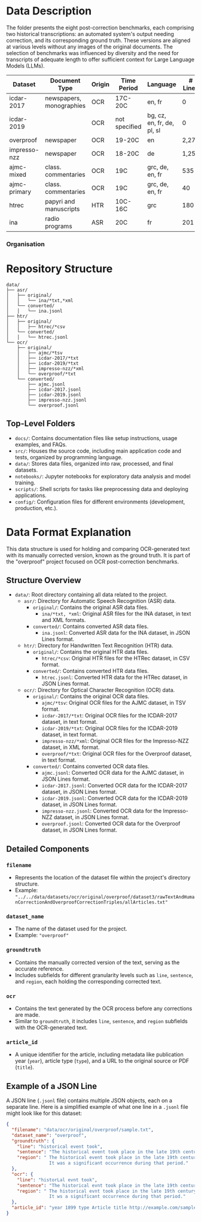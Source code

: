 # Data Description

The folder presents the eight post-correction benchmarks, each comprising two historical transcriptions: an automated system's output needing correction, and its corresponding ground truth. These versions are aligned at various levels without any images of the original documents. The selection of benchmarks was influenced by diversity and the need for transcripts of adequate length to offer sufficient context for Large Language Models (LLMs).

| Dataset       | Document Type            | Origin | Time Period | Language               | # Lines | # Sentences | # Regions |
|---------------|--------------------------|--------|-------------|------------------------|---------|-------------|-----------|
| icdar-2017    | newspapers, monographies | OCR    | 17C-20C     | en, fr                 | 0       | 461         | 28        |
| icdar-2019    |                          | OCR    | not specified | bg, cz, en, fr, de, pl, sl | 0   | 404         | 41        |
| overproof     | newspaper                | OCR    | 19-20C      | en                     | 2,278   | 399         | 41        |
| impresso-nzz  | newspaper                | OCR    | 18-20C      | de                     | 1,256   | 577         | 203       |
| ajmc-mixed    | class. commentaries      | OCR    | 19C         | grc, de, en, fr        | 535     | 379         | 33        |
| ajmc-primary  | class. commentaries      | OCR    | 19C         | grc, de, en, fr        | 40      | 27          | 9         |
| htrec         | papyri and manuscripts   | HTR    | 10C-16C     | grc                    | 180     | 8           | 8         |
| ina           | radio programs           | ASR    | 20C         | fr                     | 201     | 290         | 6         |

### Organisation

# Repository Structure

```
data/
├── asr/
│   ├── original/
│   │   └── ina/*txt,*xml
│   └── converted/
│   │   └── ina.jsonl
├── htr/
│   ├── original/
│   │   ├── htrec/*csv
│   └── converted/
│   │   └── htrec.jsonl
└── ocr/
    ├── original/
    │   ├── ajmc/*tsv
    │   ├── icdar-2017/*txt
    │   ├── icdar-2019/*txt
    │   ├── impresso-nzz/*xml
    │   └── overproof/*txt
    └── converted/
        ├── ajmc.jsonl
        ├── icdar-2017.jsonl
        ├── icdar-2019.jsonl
        ├── impresso-nzz.jsonl
        └── overproof.jsonl
```

## Top-Level Folders

- `docs/`: Contains documentation files like setup instructions, usage examples, and FAQs.
- `src/`: Houses the source code, including main application code and tests, organized by programming language.
- `data/`: Stores data files, organized into raw, processed, and final datasets.
- `notebooks/`: Jupyter notebooks for exploratory data analysis and model training.
- `scripts/`: Shell scripts for tasks like preprocessing data and deploying applications.
- `config/`: Configuration files for different environments (development, production, etc.).

# Data Format Explanation

This data structure is used for holding and comparing OCR-generated text with its manually corrected version, known as the ground truth. It is part of the "overproof" project focused on OCR post-correction benchmarks.

## Structure Overview

- `data/`: Root directory containing all data related to the project.
  - `asr/`: Directory for Automatic Speech Recognition (ASR) data.
    - `original/`: Contains the original ASR data files.
      - `ina/*txt, *xml`: Original ASR files for the INA dataset, in text and XML formats.
    - `converted/`: Contains converted ASR data files.
      - `ina.jsonl`: Converted ASR data for the INA dataset, in JSON Lines format.
  - `htr/`: Directory for Handwritten Text Recognition (HTR) data.
    - `original/`: Contains the original HTR data files.
      - `htrec/*csv`: Original HTR files for the HTRec dataset, in CSV format.
    - `converted/`: Contains converted HTR data files.
      - `htrec.jsonl`: Converted HTR data for the HTRec dataset, in JSON Lines format.
  - `ocr/`: Directory for Optical Character Recognition (OCR) data.
    - `original/`: Contains the original OCR data files.
      - `ajmc/*tsv`: Original OCR files for the AJMC dataset, in TSV format.
      - `icdar-2017/*txt`: Original OCR files for the ICDAR-2017 dataset, in text format.
      - `icdar-2019/*txt`: Original OCR files for the ICDAR-2019 dataset, in text format.
      - `impresso-nzz/*xml`: Original OCR files for the Impresso-NZZ dataset, in XML format.
      - `overproof/*txt`: Original OCR files for the Overproof dataset, in text format.
    - `converted/`: Contains converted OCR data files.
      - `ajmc.jsonl`: Converted OCR data for the AJMC dataset, in JSON Lines format.
      - `icdar-2017.jsonl`: Converted OCR data for the ICDAR-2017 dataset, in JSON Lines format.
      - `icdar-2019.jsonl`: Converted OCR data for the ICDAR-2019 dataset, in JSON Lines format.
      - `impresso-nzz.jsonl`: Converted OCR data for the Impresso-NZZ dataset, in JSON Lines format.
      - `overproof.jsonl`: Converted OCR data for the Overproof dataset, in JSON Lines format.

## Detailed Components

### `filename`

- Represents the location of the dataset file within the project's directory structure.
- Example: `"../../data/datasets/ocr/original/overproof/dataset3/rawTextAndHumanCorrectionAndOverproofCorrectionTriples/allArticles.txt"`

### `dataset_name`

- The name of the dataset used for the project.
- Example: `"overproof"`

### `groundtruth`

- Contains the manually corrected version of the text, serving as the accurate reference.
- Includes subfields for different granularity levels such as `line`, `sentence`, and `region`, each holding the corresponding corrected text.

### `ocr`

- Contains the text generated by the OCR process before any corrections are made.
- Similar to `groundtruth`, it includes `line`, `sentence`, and `region` subfields with the OCR-generated text.

### `article_id`

- A unique identifier for the article, including metadata like publication year (`year`), article type (`type`), and a URL to the original source or PDF (`title`).

## Example of a JSON Line

A JSON line (`.jsonl` file) contains multiple JSON objects, each on a separate line. Here is a simplified example of what one line in a `.jsonl` file might look like for this dataset:

```json
{
  "filename": "data/ocr/original/overproof/sample.txt",
  "dataset_name": "overproof",
  "groundtruth": {
    "line": "historical event took",
    "sentence": "The historical event took place in the late 19th century.",
    "region": " The historical event took place in the late 19th century. 
                It was a significant occurrence during that period."
  },
  "ocr": {
    "line": "historLal evnt took",
    "sentence": "The historical evnt took place in the late 19th century.",
    "region": " The historical evnt took place in the late 19th century. 
                It ws a significant occurrence during that period."
  },
  "article_id": "year 1899 type Article title http://example.com/sample.pdf"
}
